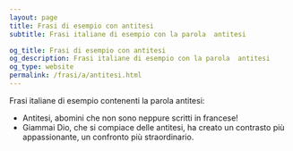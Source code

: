```yaml
---
layout: page
title: Frasi di esempio con antitesi 
subtitle: Frasi italiane di esempio con la parola  antitesi

og_title: Frasi di esempio con antitesi 
og_description: Frasi italiane di esempio con la parola  antitesi
og_type: website
permalink: /frasi/a/antitesi.html
---
```


Frasi italiane di esempio contenenti la parola antitesi:


- Antitesi, abomini che non sono neppure scritti in francese!
- Giammai Dio, che si compiace delle antitesi, ha creato un contrasto più appassionante, un confronto più straordinario.
